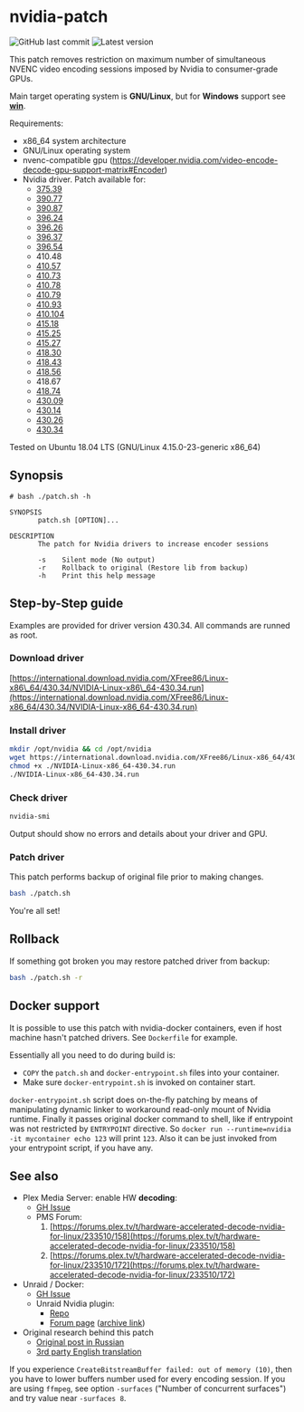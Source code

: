 # nvidia-patch

![GitHub last commit](https://img.shields.io/github/last-commit/keylase/nvidia-patch.svg) ![Latest version](https://img.shields.io/badge/latest%20linux%20driver%20version-430.34-brightgreen.svg)

This patch removes restriction on maximum number of simultaneous NVENC video encoding sessions imposed by Nvidia to consumer-grade GPUs.

Main target operating system is **GNU/Linux**, but for **Windows** support see [**win**](win).

Requirements:
- x86\_64 system architecture
- GNU/Linux operating system
- nvenc-compatible gpu (https://developer.nvidia.com/video-encode-decode-gpu-support-matrix#Encoder)
- Nvidia driver. Patch available for: 
  - [375.39](https://download.nvidia.com/XFree86/Linux-x86_64/375.39/NVIDIA-Linux-x86_64-375.39.run)
  - [390.77](https://download.nvidia.com/XFree86/Linux-x86_64/390.77/NVIDIA-Linux-x86_64-390.77.run)
  - [390.87](https://download.nvidia.com/XFree86/Linux-x86_64/390.87/NVIDIA-Linux-x86_64-390.87.run)
  - [396.24](https://download.nvidia.com/XFree86/Linux-x86_64/396.24/NVIDIA-Linux-x86_64-396.24.run)
  - [396.26](https://international.download.nvidia.com/tesla/396.26/NVIDIA-Linux-x86_64-396.26.run)
  - [396.37](https://international.download.nvidia.com/tesla/396.37/NVIDIA-Linux-x86_64-396.37.run)
  - [396.54](https://download.nvidia.com/XFree86/Linux-x86_64/396.54/NVIDIA-Linux-x86_64-396.54.run)
  - 410.48
  - [410.57](https://download.nvidia.com/XFree86/Linux-x86_64/410.57/NVIDIA-Linux-x86_64-410.57.run)
  - [410.73](https://download.nvidia.com/XFree86/Linux-x86_64/410.73/NVIDIA-Linux-x86_64-410.73.run)
  - [410.78](https://download.nvidia.com/XFree86/Linux-x86_64/410.78/NVIDIA-Linux-x86_64-410.78.run)
  - [410.79](https://international.download.nvidia.com/tesla/410.79/NVIDIA-Linux-x86_64-410.79.run)
  - [410.93](https://download.nvidia.com/XFree86/Linux-x86_64/410.93/NVIDIA-Linux-x86_64-410.93.run)
  - [410.104](https://international.download.nvidia.com/XFree86/Linux-x86_64/410.104/NVIDIA-Linux-x86_64-410.104.run)
  - [415.18](https://download.nvidia.com/XFree86/Linux-x86_64/415.18/NVIDIA-Linux-x86_64-415.18.run)
  - [415.25](https://download.nvidia.com/XFree86/Linux-x86_64/415.25/NVIDIA-Linux-x86_64-415.25.run)
  - [415.27](https://download.nvidia.com/XFree86/Linux-x86_64/415.27/NVIDIA-Linux-x86_64-415.27.run)
  - [418.30](https://download.nvidia.com/XFree86/Linux-x86_64/418.30/NVIDIA-Linux-x86_64-418.30.run)
  - [418.43](https://download.nvidia.com/XFree86/Linux-x86_64/418.43/NVIDIA-Linux-x86_64-418.43.run)
  - [418.56](https://download.nvidia.com/XFree86/Linux-x86_64/418.56/NVIDIA-Linux-x86_64-418.56.run)
  - 418.67
  - [418.74](https://international.download.nvidia.com/XFree86/Linux-x86_64/418.74/NVIDIA-Linux-x86_64-418.74.run)
  - [430.09](https://international.download.nvidia.com/XFree86/Linux-x86_64/430.09/NVIDIA-Linux-x86_64-430.09.run)
  - [430.14](https://international.download.nvidia.com/XFree86/Linux-x86_64/430.14/NVIDIA-Linux-x86_64-430.14.run)
  - [430.26](https://international.download.nvidia.com/XFree86/Linux-x86_64/430.26/NVIDIA-Linux-x86_64-430.26.run)
  - [430.34](https://international.download.nvidia.com/XFree86/Linux-x86_64/430.34/NVIDIA-Linux-x86_64-430.34.run)

Tested on Ubuntu 18.04 LTS (GNU/Linux 4.15.0-23-generic x86\_64)

## Synopsis

```
# bash ./patch.sh -h

SYNOPSIS
       patch.sh [OPTION]...

DESCRIPTION
       The patch for Nvidia drivers to increase encoder sessions

       -s    Silent mode (No output)
       -r    Rollback to original (Restore lib from backup)
       -h    Print this help message

```

## Step-by-Step guide

Examples are provided for driver version 430.34. All commands are runned as root.

### Download driver

[https://international.download.nvidia.com/XFree86/Linux-x86\_64/430.34/NVIDIA-Linux-x86\_64-430.34.run](https://international.download.nvidia.com/XFree86/Linux-x86_64/430.34/NVIDIA-Linux-x86_64-430.34.run)

### Install driver

```bash
mkdir /opt/nvidia && cd /opt/nvidia
wget https://international.download.nvidia.com/XFree86/Linux-x86_64/430.34/NVIDIA-Linux-x86_64-430.34.run
chmod +x ./NVIDIA-Linux-x86_64-430.34.run
./NVIDIA-Linux-x86_64-430.34.run
```

### Check driver

```bash
nvidia-smi
```

Output should show no errors and details about your driver and GPU.

### Patch driver

This patch performs backup of original file prior to making changes.

```bash
bash ./patch.sh
```

You're all set!

## Rollback

If something got broken you may restore patched driver from backup:

```bash
bash ./patch.sh -r
```

## Docker support

It is possible to use this patch with nvidia-docker containers, even if host machine hasn't patched drivers. See `Dockerfile` for example.

Essentially all you need to do during build is:

* `COPY` the `patch.sh` and `docker-entrypoint.sh` files into your container.
* Make sure `docker-entrypoint.sh` is invoked on container start.

`docker-entrypoint.sh` script does on-the-fly patching by means of manipulating dynamic linker to workaround read-only mount of Nvidia runtime. Finally it passes original docker command to shell, like if entrypoint was not restricted by `ENTRYPOINT` directive. So `docker run --runtime=nvidia -it mycontainer echo 123` will print `123`. Also it can be just invoked from your entrypoint script, if you have any.

## See also

* Plex Media Server: enable HW **decoding**: 
  * [GH Issue](https://github.com/keylase/nvidia-patch/issues/51)
  * PMS Forum:
    1. [https://forums.plex.tv/t/hardware-accelerated-decode-nvidia-for-linux/233510/158](https://forums.plex.tv/t/hardware-accelerated-decode-nvidia-for-linux/233510/158)
    2. [https://forums.plex.tv/t/hardware-accelerated-decode-nvidia-for-linux/233510/172](https://forums.plex.tv/t/hardware-accelerated-decode-nvidia-for-linux/233510/172)
* Unraid / Docker:
  * [GH Issue](https://github.com/keylase/nvidia-patch/issues/43)
  * Unraid Nvidia plugin:
    * [Repo](https://github.com/linuxserver/Unraid-Nvidia-Plugin)
    * [Forum page](https://forums.unraid.net/topic/77813-plugin-linuxserverio-unraid-nvidia/) ([archive link](https://web.archive.org/web/20190211145338/https://forums.unraid.net/topic/77813-plugin-linuxserverio-unraid-nvidia/))
* Original research behind this patch
  * [Original post in Russian](https://habr.com/post/262563/)
  * [3rd party English translation](https://weekly-geekly.github.io/articles/262563/index.html)

If you experience `CreateBitstreamBuffer failed: out of memory (10)`, then you have to lower buffers number used for every encoding session. If you are using `ffmpeg`, see option `-surfaces` ("Number of concurrent surfaces") and try value near `-surfaces 8`.
